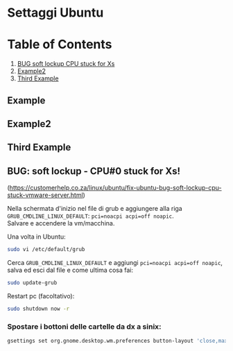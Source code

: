 # Settaggi Ubuntu

# Table of Contents
1. [BUG soft lockup CPU stuck for Xs](#bug-soft-lockup-cpu-stuck-for-xs)
2. [Example2](#example2)
3. [Third Example](#third-example)

## Example
## Example2
## Third Example

## BUG: soft lockup - CPU#0 stuck for Xs!

(https://customerhelp.co.za/linux/ubuntu/fix-ubuntu-bug-soft-lockup-cpu-stuck-vmware-server.html)

Nella schermata d'inizio nel file di grub e aggiungere alla riga `GRUB_CMDLINE_LINUX_DEFAULT`: `pci=noacpi acpi=off noapic`.  
Salvare e accendere la vm/macchina.

Una volta in Ubuntu:
```sh
sudo vi /etc/default/grub
```
Cerca `GRUB_CMDLINE_LINUX_DEFAULT` e aggiungi `pci=noacpi acpi=off noapic`, salva ed esci dal file e come ultima cosa fai:
```sh
sudo update-grub
```
 
Restart pc (facoltativo):
```sh
sudo shutdown now -r  
```
  
### Spostare i bottoni delle cartelle da dx a sinix:
```sh
gsettings set org.gnome.desktop.wm.preferences button-layout 'close,maximize,minimize:menu'
```


